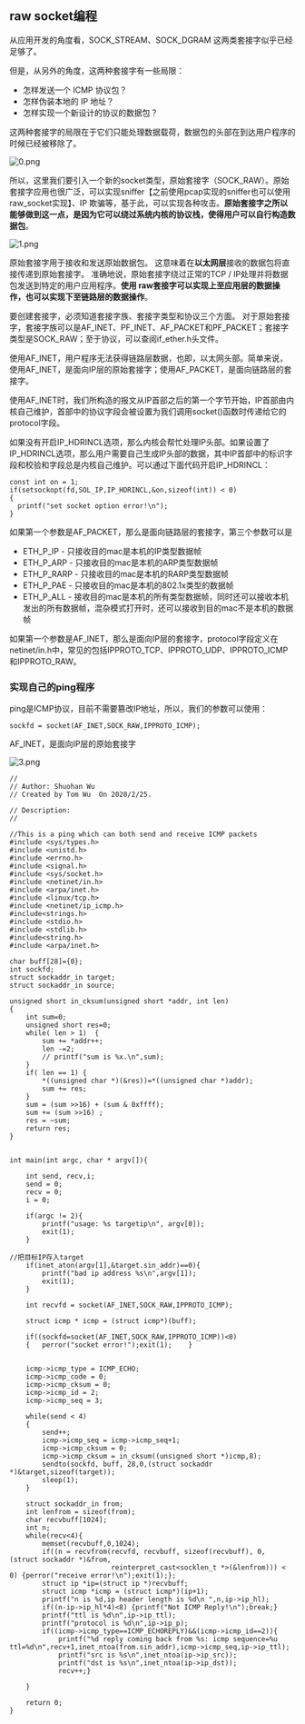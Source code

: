 ## raw socket编程

从应用开发的角度看，SOCK_STREAM、SOCK_DGRAM 这两类套接字似乎已经足够了。



但是，从另外的角度，这两种套接字有一些局限：

- 怎样发送一个 ICMP 协议包？
- 怎样伪装本地的 IP 地址？
- 怎样实现一个新设计的协议的数据包？



这两种套接字的局限在于它们只能处理数据载荷，数据包的头部在到达用户程序的时候已经被移除了。

![0.png](./images/5001.jpg)

所以，这里我们要引入一个新的socket类型，原始套接字（SOCK_RAW）。原始套接字应用也很广泛，可以实现sniffer【之前使用pcap实现的sniffer也可以使用raw_socket实现】、IP 欺骗等，基于此，可以实现各种攻击。**原始套接字之所以能够做到这一点，是因为它可以绕过系统内核的协议栈，使得用户可以自行构造数据包**。

![1.png](./images/5002.jpg)

原始套接字用于接收和发送原始数据包。 这意味着在**以太网层**接收的数据包将直接传递到原始套接字。 准确地说，原始套接字绕过正常的TCP / IP处理并将数据包发送到特定的用户应用程序。**使用 raw套接字可以实现上至应用层的数据操作，也可以实现下至链路层的数据操作**。





要创建套接字，必须知道套接字族、套接字类型和协议三个方面。 对于原始套接字，套接字族可以是AF_INET、PF_INET、AF_PACKET和PF_PACKET；套接字类型是SOCK_RAW；至于协议，可以查阅if_ether.h头文件。

使用AF_INET，用户程序无法获得链路层数据，也即，以太网头部。简单来说，使用AF_INET，是面向IP层的原始套接字；使用AF_PACKET，是面向链路层的套接字。



使用AF_INET时，我们所构造的报文从IP首部之后的第一个字节开始，IP首部由内核自己维护，首部中的协议字段会被设置为我们调用socket()函数时传递给它的protocol字段。

如果没有开启IP_HDRINCL选项，那么内核会帮忙处理IP头部。如果设置了IP_HDRINCL选项，那么用户需要自己生成IP头部的数据，其中IP首部中的标识字段和校验和字段总是内核自己维护。可以通过下面代码开启IP_HDRINCL：

```text
const int on = 1;
if(setsockopt(fd,SOL_IP,IP_HDRINCL,&on,sizeof(int)) < 0)
{
  printf("set socket option error!\n");
}
```



如果第一个参数是AF_PACKET，那么是面向链路层的套接字，第三个参数可以是

- ETH_P_IP - 只接收目的mac是本机的IP类型数据帧
- ETH_P_ARP - 只接收目的mac是本机的ARP类型数据帧
- ETH_P_RARP - 只接收目的mac是本机的RARP类型数据帧
- ETH_P_PAE - 只接收目的mac是本机的802.1x类型的数据帧
- ETH_P_ALL - 接收目的mac是本机的所有类型数据帧，同时还可以接收本机发出的所有数据帧，混杂模式打开时，还可以接收到目的mac不是本机的数据帧



如果第一个参数是AF_INET，那么是面向IP层的套接字，protocol字段定义在netinet/in.h中，常见的包括IPPROTO_TCP、IPPROTO_UDP、IPPROTO_ICMP和IPPROTO_RAW。



### **实现自己的ping程序**

ping是ICMP协议，目前不需要篡改IP地址，所以，我们的参数可以使用：

```text
sockfd = socket(AF_INET,SOCK_RAW,IPPROTO_ICMP);
```

AF_INET，是面向IP层的原始套接字



![3.png](./images/5010.png)

```
//
// Author: Shuohan Wu
// Created by Tom Wu  On 2020/2/25.

// Description:
//

//This is a ping which can both send and receive ICMP packets
#include <sys/types.h>
#include <unistd.h>
#include <errno.h>
#include <signal.h>
#include <sys/socket.h>
#include <netinet/in.h>
#include <arpa/inet.h>
#include <linux/tcp.h>
#include <netinet/ip_icmp.h>
#include<strings.h>
#include <stdio.h>
#include <stdlib.h>
#include<string.h>
#include <arpa/inet.h>

char buff[28]={0};
int sockfd;
struct sockaddr_in target;
struct sockaddr_in source;

unsigned short in_cksum(unsigned short *addr, int len)
{
    int sum=0;
    unsigned short res=0;
    while( len > 1)  {
        sum += *addr++;
        len -=2;
        // printf("sum is %x.\n",sum);
    }
    if( len == 1) {
        *((unsigned char *)(&res))=*((unsigned char *)addr);
        sum += res;
    }
    sum = (sum >>16) + (sum & 0xffff);
    sum += (sum >>16) ;
    res = ~sum;
    return res;
}


int main(int argc, char * argv[]){

    int send, recv,i;
    send = 0;
    recv = 0;
    i = 0;

    if(argc != 2){
        printf("usage: %s targetip\n", argv[0]);
        exit(1);
    }

//把目标IP存入target
    if(inet_aton(argv[1],&target.sin_addr)==0){
        printf("bad ip address %s\n",argv[1]);
        exit(1);
    }

    int recvfd = socket(AF_INET,SOCK_RAW,IPPROTO_ICMP);

    struct icmp * icmp = (struct icmp*)(buff);

    if((sockfd=socket(AF_INET,SOCK_RAW,IPPROTO_ICMP))<0)
    {	perror("socket error!");exit(1);	}


    icmp->icmp_type = ICMP_ECHO;
    icmp->icmp_code = 0;
    icmp->icmp_cksum = 0;
    icmp->icmp_id = 2;
    icmp->icmp_seq = 3;

    while(send < 4)
    {
        send++;
        icmp->icmp_seq = icmp->icmp_seq+1;
        icmp->icmp_cksum = 0;
        icmp->icmp_cksum = in_cksum((unsigned short *)icmp,8);
        sendto(sockfd, buff, 28,0,(struct sockaddr *)&target,sizeof(target));
        sleep(1);
    }

    struct sockaddr_in from;
    int lenfrom = sizeof(from);
    char recvbuff[1024];
    int n;
    while(recv<4){
        memset(recvbuff,0,1024);
        if((n = recvfrom(recvfd, recvbuff, sizeof(recvbuff), 0, (struct sockaddr *)&from,
                         reinterpret_cast<socklen_t *>(&lenfrom))) < 0) {perror("receive error!\n");exit(1);};
        struct ip *ip=(struct ip *)recvbuff;
        struct icmp *icmp = (struct icmp*)(ip+1);
        printf("n is %d,ip header length is %d\n ",n,ip->ip_hl);
        if((n-ip->ip_hl*4)<8) {printf("Not ICMP Reply!\n");break;}
        printf("ttl is %d\n",ip->ip_ttl);
        printf("protocol is %d\n",ip->ip_p);
        if((icmp->icmp_type==ICMP_ECHOREPLY)&&(icmp->icmp_id==2)){
            printf("%d reply coming back from %s: icmp sequence=%u ttl=%d\n",recv+1,inet_ntoa(from.sin_addr),icmp->icmp_seq,ip->ip_ttl);
            printf("src is %s\n",inet_ntoa(ip->ip_src));
            printf("dst is %s\n",inet_ntoa(ip->ip_dst));
            recv++;}

    }

    return 0;
}
```

